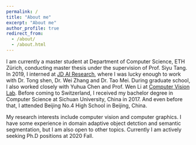 ```yaml
---
permalink: /
title: "About me"
excerpt: "About me"
author_profile: true
redirect_from: 
  - /about/
  - /about.html
---
```


I am currently a master student at Department of Computer Science, ETH Zürich, conducting master thesis under the supervision of Prof. Siyu Tang. In 2019, I interned at [JD AI Research](https://air.jd.com/), where I was lucky enough to work with Dr. Tong shen, Dr. Wei Zhang and Dr. Tao Mei. During graduate school, I also worked closely with Yuhua Chen and Prof. Wen Li at [Computer Vision Lab](http://www.vision.ee.ethz.ch/en/). Before coming to Switzerland, I received my bachelor degree in Computer Science at Sichuan University, China in 2017. And even before that, I attended Beijing No.4 High School in Beijing, China.

My research interests include computer vision and computer graphics. I have some experience in domain adaptive object detction and semantic segmentation, but I am also open to other topics. Currently I am actively seeking Ph.D positions at 2020 Fall.

<!-- In my daily life, I enjoy cycling and running. -->